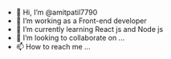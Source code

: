 - 👋 Hi, I’m @amitpatil7790
- 👀 I’m working as a Front-end developer
- 🌱 I’m currently learning React js and Node js
- 💞️ I’m looking to collaborate on ...
- 📫 How to reach me ...

<!---
amitpatil7790/amitpatil7790 is a ✨ special ✨ repository because its `README.md` (this file) appears on your GitHub profile.
You can click the Preview link to take a look at your changes.
--->
